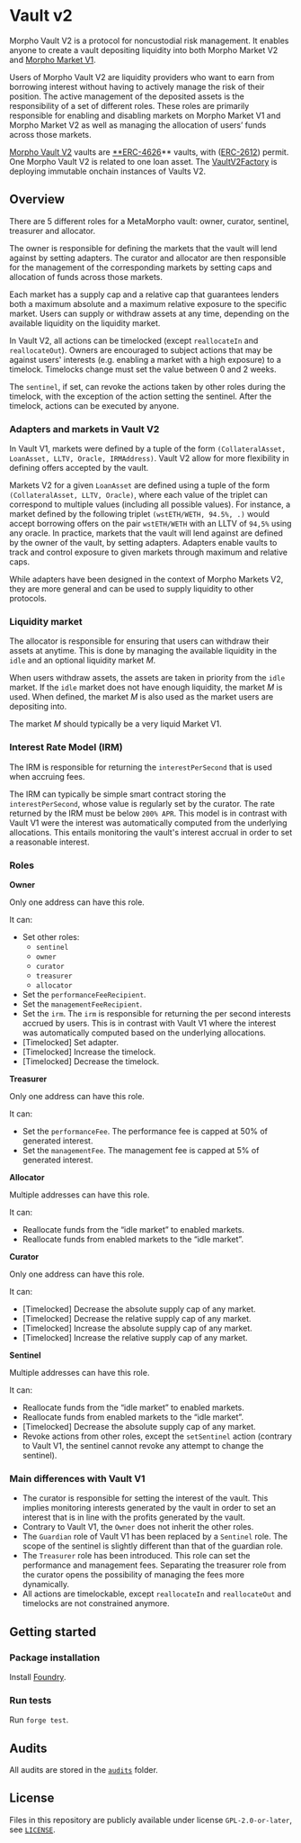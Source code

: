 # Vault v2

Morpho Vault V2 is a protocol for noncustodial risk management.
It enables anyone to create a vault depositing liquidity into both Morpho Market V2 and [Morpho Market V1](https://github.com/morpho-org/morpho-blue).

Users of Morpho Vault V2 are liquidity providers who want to earn from borrowing interest without having to actively manage the risk of their position.
The active management of the deposited assets is the responsibility of a set of different roles.
These roles are primarily responsible for enabling and disabling markets on Morpho Market V1 and Morpho Market V2 as well as managing the allocation of users’ funds across those markets.

[Morpho Vault V2](https://github.com/morpho-org/vaults-v2/blob/main/src/VaultV2.sol) vaults are [**ERC-4626](https://eips.ethereum.org/EIPS/eip-4626)** vaults, with ([ERC-2612](https://eips.ethereum.org/EIPS/eip-2612)) permit.
One Morpho Vault V2 is related to one loan asset.
The [VaultV2Factory](https://github.com/morpho-org/vaults-v2/blob/main/src/VaultV2Factory.sol) is deploying immutable onchain instances of Vaults V2.

## Overview

There are 5 different roles for a MetaMorpho vault: owner, curator, sentinel, treasurer and allocator.

The owner is responsible for defining the markets that the vault will lend against by setting adapters.
The curator and allocator are then responsible for the management of the corresponding markets by setting caps and allocation of funds across those markets.

Each market has a supply cap and a relative cap that guarantees lenders both a maximum absolute and a maximum relative exposure to the specific market.
Users can supply or withdraw assets at any time, depending on the available liquidity on the liquidity market.

In Vault V2, all actions can be timelocked (except `reallocateIn` and `reallocateOut`).
Owners are encouraged to subject actions that may be against users' interests (e.g. enabling a market with a high exposure) to a timelock.
Timelocks change must set the value between 0 and 2 weeks.

The `sentinel`, if set, can revoke the actions taken by other roles during the timelock, with the exception of the action setting the sentinel.
After the timelock, actions can be executed by anyone.

### Adapters and markets in Vault V2

In Vault V1, markets were defined by a tuple of the form `(CollateralAsset, LoanAsset, LLTV, Oracle, IRMAddress)`.
Vault V2 allow for more flexibility in defining offers accepted by the vault.

Markets V2 for a given `LoanAsset` are defined using a tuple of the form `(CollateralAsset, LLTV, Oracle)`,
where each value of the triplet can correspond to multiple values (including all possible values).
For instance, a market defined by the following triplet `(wstETH/WETH, 94.5%, .)` would accept borrowing offers on the pair
`wstETH/WETH` with an LLTV of `94,5%` using any oracle.
In practice, markets that the vault will lend against are defined by the owner of the vault, by setting adapters.
Adapters enable vaults to track and control exposure to given markets through maximum and relative caps.

While adapters have been designed in the context of Morpho Markets V2, they are more general and can be used to supply liquidity to other protocols.

### Liquidity market

The allocator is responsible for ensuring that users can withdraw their assets at anytime.
This is done by managing the available liquidity in the `idle` and an optional liquidity market $M$.

When users withdraw assets, the assets are taken in priority from the `idle` market.
If the `idle` market does not have enough liquidity, the market $M$ is used.
When defined, the market $M$ is also used as the market users are depositing into.

The market $M$ should typically be a very liquid Market V1.

### Interest Rate Model (IRM)

The IRM is responsible for returning the `interestPerSecond` that is used when accruing fees.

The IRM can typically be simple smart contract storing the  `interestPerSecond`, whose value is regularly set by the curator.
The rate returned by the IRM must be below `200% APR`.
This model is in contrast with Vault V1 were the interest was automatically computed from the underlying allocations.
This entails monitoring the vault's interest accrual in order to set a reasonable interest.

### Roles

**Owner**

Only one address can have this role.

It can:

- Set other roles:
    - `sentinel`
    - `owner`
    - `curator`
    - `treasurer`
    - `allocator`
- Set the `performanceFeeRecipient`.
- Set the `managementFeeRecipient`.
- Set the `irm`. The `irm` is responsible for returning the per second interests accrued by users. This is in contrast with Vault V1 where the interest was automatically computed based on the underlying allocations.
- [Timelocked] Set adapter.
- [Timelocked] Increase the timelock.
- [Timelocked] Decrease the timelock.

**Treasurer**

Only one address can have this role.

It can:

- Set the `performanceFee`. The performance fee is capped at 50% of generated interest.
- Set the `managementFee`. The management fee is capped at 5% of generated interest.

**Allocator**

Multiple addresses can have this role.

It can:

- Reallocate funds from the “idle market” to enabled markets.
- Reallocate funds from enabled markets to the “idle market”.

**Curator**

Only one address can have this role.

It can:

- [Timelocked] Decrease the absolute supply cap of any market.
- [Timelocked] Decrease the relative supply cap of any market.
- [Timelocked] Increase the absolute supply cap of any market.
- [Timelocked] Increase the relative supply cap of any market.

**Sentinel**

Multiple addresses can have this role.

It can:

- Reallocate funds from the “idle market” to enabled markets.
- Reallocate funds from enabled markets to the “idle market”.
- [Timelocked] Decrease the absolute supply cap of any market.
- Revoke actions from other roles, except the `setSentinel` action (contrary to Vault V1, the sentinel cannot revoke any attempt to change the sentinel).

### Main differences with Vault V1

- The curator is responsible for setting the interest of the vault. This implies monitoring interests generated by the vault in order to set an interest that is in line with the profits generated by the vault.
- Contrary to Vault V1, the `Owner` does not inherit the other roles.
- The `Guardian` role of Vault V1 has been replaced by a `Sentinel` role. The scope of the sentinel is slightly different than that of the guardian role.
- The `Treasurer` role has been introduced. This role can set the performance and management fees. Separating the treasurer role from the curator opens the possibility of managing the fees more dynamically.
- All actions are timelockable, except `reallocateIn` and `reallocateOut` and timelocks are not constrained anymore.

## Getting started

### Package installation

Install [Foundry](https://book.getfoundry.sh/getting-started/installation).

### Run tests

Run `forge test`.

## Audits

All audits are stored in the [`audits`](./audits) folder.

## License

Files in this repository are publicly available under license `GPL-2.0-or-later`, see [`LICENSE`](./LICENSE).
